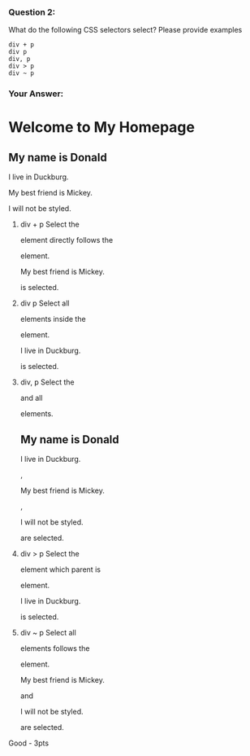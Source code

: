 ### Question 2:

What do the following CSS selectors select? Please provide examples

    div + p
    div p
    div, p
    div > p
    div ~ p

### Your Answer:

<body>

<h1>Welcome to My Homepage</h1>

<div>
  <h2>My name is Donald</h2>
  <p>I live in Duckburg.</p>
</div>

<p>My best friend is Mickey.</p>

<p>I will not be styled.</p>

</body>

1. div + p
    Select the <p> element directly follows the <div> element. 
    <p>My best friend is Mickey.</p> is selected.

2. div p
    Select all <p> elements inside the <div> element. 
    <p>I live in Duckburg.</p> is selected.

3. div, p
    Select the <div> and all <p> elements.
    <div><h2>My name is Donald</h2><p>I live in Duckburg.</p></div>,
    <p>My best friend is Mickey.</p>,
    <p>I will not be styled.</p> are selected.

4. div > p
    Select the <p> element which parent is <div> element.
    <p>I live in Duckburg.</p> is selected.

5. div ~ p
    Select all <p> elements follows the <div> element.
    <p>My best friend is Mickey.</p> and <p>I will not be styled.</p> are selected.

Good - 3pts



